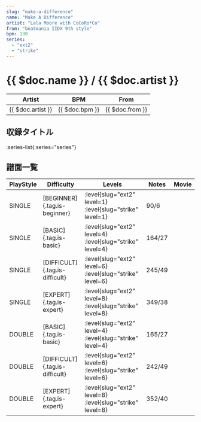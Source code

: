 ```yaml
---
slug: "make-a-difference"
name: "Make A Difference"
artist: "Lala Moore with CoCoRo*Co"
from: "beatmania IIDX 9th style"
bpm: 130
series:
  - "ext2"
  - "strike"
---
```


# {{ $doc.name }} / {{ $doc.artist }}

|Artist|BPM|From|
|------|---|----|
|{{ $doc.artist }}|{{ $doc.bpm }}|{{ $doc.from }}|

## 収録タイトル

:series-list{:series="series"}

## 譜面一覧

|PlayStyle|Difficulty|Levels|Notes|Movie|
|---------|----------|------|-----|-----|
|SINGLE|[BEGINNER]{.tag.is-beginner}|:level{slug="ext2" level=1} :level{slug="strike" level=1}|90/6||
|SINGLE|[BASIC]{.tag.is-basic}|:level{slug="ext2" level=4} :level{slug="strike" level=4}|164/27||
|SINGLE|[DIFFICULT]{.tag.is-difficult}|:level{slug="ext2" level=6} :level{slug="strike" level=6}|245/49||
|SINGLE|[EXPERT]{.tag.is-expert}|:level{slug="ext2" level=8} :level{slug="strike" level=8}|349/38||
|DOUBLE|[BASIC]{.tag.is-basic}|:level{slug="ext2" level=4} :level{slug="strike" level=4}|165/27||
|DOUBLE|[DIFFICULT]{.tag.is-difficult}|:level{slug="ext2" level=6} :level{slug="strike" level=6}|242/49||
|DOUBLE|[EXPERT]{.tag.is-expert}|:level{slug="ext2" level=8} :level{slug="strike" level=8}|352/40||
